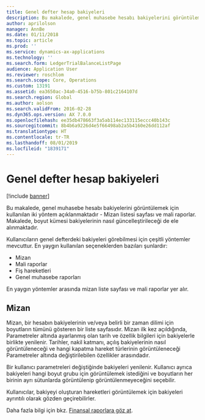 ```yaml
---
title: Genel defter hesap bakiyeleri
description: Bu makalede, genel muhasebe hesabı bakiyelerini görüntülemek için kullanılan iki yöntem açıklanmaktadır -  Mizan listesi sayfası ve mali raporlar. Makalede, boyut kümesi bakiyelerinin nasıl güncelleştirileceği de ele alınmaktadır.
author: aprilolson
manager: AnnBe
ms.date: 01/11/2018
ms.topic: article
ms.prod: ''
ms.service: dynamics-ax-applications
ms.technology: ''
ms.search.form: LedgerTrialBalanceListPage
audience: Application User
ms.reviewer: roschlom
ms.search.scope: Core, Operations
ms.custom: 13191
ms.assetid: ea3650ac-34a0-4516-b75b-801c2164107d
ms.search.region: Global
ms.author: aolson
ms.search.validFrom: 2016-02-28
ms.dyn365.ops.version: AX 7.0.0
ms.openlocfilehash: ee35db478663f3a5ab114ec133115eccc40b143c
ms.sourcegitcommit: 8b4b6a9226d4e5f66498ab2a5b4160e26dd112af
ms.translationtype: HT
ms.contentlocale: tr-TR
ms.lasthandoff: 08/01/2019
ms.locfileid: "1839171"
---
```

# <a name="general-ledger-account-balances"></a>Genel defter hesap bakiyeleri

[!include [banner](../includes/banner.md)]

Bu makalede, genel muhasebe hesabı bakiyelerini görüntülemek için kullanılan iki yöntem açıklanmaktadır -  Mizan listesi sayfası ve mali raporlar. Makalede, boyut kümesi bakiyelerinin nasıl güncelleştirileceği de ele alınmaktadır.

Kullanıcıların genel defterdeki bakiyeleri görebilmesi için çeşitli yöntemler mevcuttur. En yaygın kullanılan seçeneklerden bazıları şunlardır:

-   Mizan
-   Mali raporlar
-   Fiş hareketleri
-   Genel muhasebe raporları

En yaygın yöntemler arasında mizan liste sayfası ve mali raporlar yer alır.

## <a name="trial-balance"></a>Mizan
Mizan, bir hesabın bakiyelerinin ve/veya belirli bir zaman dilimi için boyutların tümünü gösteren bir liste sayfasıdır. Mizan ilk kez açıldığında, Parametreler altında ayarlanmış olan tarih ve özellik bilgileri için bakiyelerle birlikte yenilenir. Tarihler, nakil katmanı, açılış bakiyelerinin nasıl görüntüleneceği ve hangi kapatma hareket türlerinin görüntüleneceği Parametreler altında değiştirilebilen özellikler arasındadır. 

Bir kullanıcı parametreleri değiştiğinde bakiyeleri yenilenir. Kullanıcı ayrıca bakiyeleri hangi boyut grubu için görüntülemek istediğini ve boyutların her birinin ayrı sütunlarda görüntülenip görüntülenmeyeceğini seçebilir. 

Kullanıcılar, bakiyeyi oluşturan hareketleri görüntülemek için bakiyeleri ayrıntılı olarak gözden geçirebilirler.    

Daha fazla bilgi için bkz. [Finansal raporlara göz at](view-financial-reports.md).



